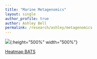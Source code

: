 ```yaml
---
title: "Marine Metagenomics"
layout: single
author_profile: true
author: Ashley Bell
permalink: /research/ashley/metagenomics
---
```


![](../../../assets/images/metagenomics_tSNE.png){:height="500%" width="500%"}

[Heatmap BATS](/research/ashley/metagenomics/bats-heatmap)
